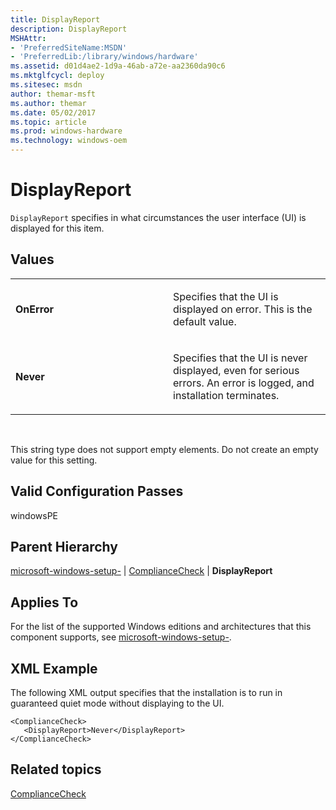 ```yaml
---
title: DisplayReport
description: DisplayReport
MSHAttr:
- 'PreferredSiteName:MSDN'
- 'PreferredLib:/library/windows/hardware'
ms.assetid: d01d4ae2-1d9a-46ab-a72e-aa2360da90c6
ms.mktglfcycl: deploy
ms.sitesec: msdn
author: themar-msft
ms.author: themar
ms.date: 05/02/2017
ms.topic: article
ms.prod: windows-hardware
ms.technology: windows-oem
---
```


# DisplayReport


`DisplayReport` specifies in what circumstances the user interface (UI) is displayed for this item.

## Values


<table>
<colgroup>
<col width="50%" />
<col width="50%" />
</colgroup>
<tbody>
<tr class="odd">
<td><p><strong>OnError</strong></p></td>
<td><p>Specifies that the UI is displayed on error. This is the default value.</p></td>
</tr>
<tr class="even">
<td><p><strong>Never</strong></p></td>
<td><p>Specifies that the UI is never displayed, even for serious errors. An error is logged, and installation terminates.</p></td>
</tr>
</tbody>
</table>

 

This string type does not support empty elements. Do not create an empty value for this setting.

## Valid Configuration Passes


windowsPE

## Parent Hierarchy


[microsoft-windows-setup-](microsoft-windows-setup.md) | [ComplianceCheck](microsoft-windows-setup-compliancecheck.md) | **DisplayReport**

## Applies To


For the list of the supported Windows editions and architectures that this component supports, see [microsoft-windows-setup-](microsoft-windows-setup.md).

## XML Example


The following XML output specifies that the installation is to run in guaranteed quiet mode without displaying to the UI.

```
<ComplianceCheck>
   <DisplayReport>Never</DisplayReport>
</ComplianceCheck>
```

## Related topics


[ComplianceCheck](microsoft-windows-setup-compliancecheck.md)

 

 







